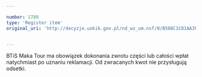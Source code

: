 ```yaml
---

number: 1780
type: 'Register item'
original_uri: 'http://decyzje.uokik.gov.pl/nd_wz_um.nsf/0/B588C1C01AA3FA08C1257674004929AF?OpenDocument'


---
```


BTiS Maka Tour ma obowiązek dokonania zwrotu części lub całości wpłat natychmiast po uznaniu reklamacji. Od zwracanych kwot nie przysługują odsetki.
